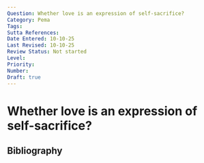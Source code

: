 ```yaml
---
Question: Whether love is an expression of self-sacrifice?
Category: Pema
Tags: 
Sutta References: 
Date Entered: 10-10-25
Last Revised: 10-10-25
Review Status: Not started
Level: 
Priority: 
Number: 
Draft: true
---
```


# Whether love is an expression of self-sacrifice?

## Bibliography

<!-- 

Notes:



-->